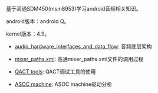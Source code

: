 基于高通SDM450(msm8953)学习android音频相关知识。

android版本：android Q。

kernel版本：4.9。

* [audio_hardware_interfaces_and_data_flow](./doc/audio_hardware_interfaces_and_data_flow.md): 音频底层架构

* [mixer_paths.xml](https://www.cnblogs.com/helloworldtoyou/p/8378604.html): 高通mixer_paths.xml文件的调用过程

* [QACT tools](./doc/Qualcomm_Audio_Calibration_Tool_User_Guide-Simplified_Chinese.pdf): QACT调试工具的使用

* [ASOC machine](./doc/asoc_machine.md): ASOC machine驱动分析

